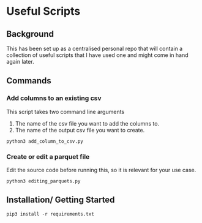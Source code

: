 # Useful Scripts

## Background
This has been set up as a centralised personal repo that will contain a collection of useful scripts that I have used 
one and might come in hand again later.

## Commands
### Add columns to an existing csv

This script takes two command line arguments
1) The name of the csv file you want to add the columns to.
2) The name of the output csv file you want to create.


```shell
python3 add_column_to_csv.py
```

### Create or edit a parquet file
Edit the source code before running this, so it is relevant for your use case.
```shell
python3 editing_parquets.py
```

## Installation/ Getting Started

```shell
pip3 install -r requirements.txt
```